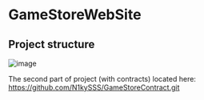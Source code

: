 ﻿# GameStoreWebSite
## Project structure
![image](https://github.com/user-attachments/assets/d7045201-b2d3-4970-85cd-faccb8d2a1cb)


The second part of project (with contracts) located here: https://github.com/N1kySSS/GameStoreContract.git
